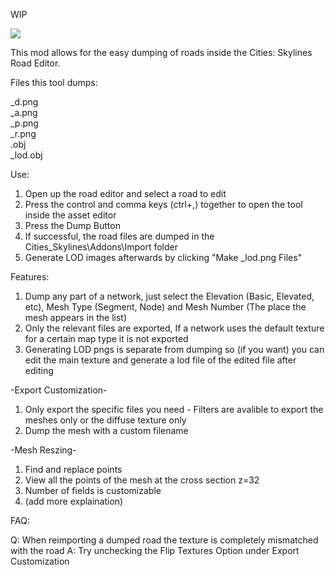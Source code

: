 WIP

![](Images/panel-image1.png)

This mod allows for the easy dumping of roads inside the Cities: Skylines Road Editor.

Files this tool dumps:

_d.png\
_a.png\
_p.png\
_r.png\
.obj\
_lod.obj

Use:
1) Open up the road editor and select a road to edit
2) Press the control and comma keys (ctrl+,) together to open the tool inside the asset editor
3) Press the Dump Button
4) If successful, the road files are dumped in the Cities_Skylines\Addons\Import folder
5) Generate LOD images afterwards by clicking "Make _lod.png Files"

Features:
1) Dump any part of a network, just select the Elevation (Basic, Elevated, etc), Mesh Type (Segment, Node) and Mesh Number (The place the mesh appears in the list)
2) Only the relevant files are exported, If a network uses the default texture for a certain map type it is not exported
3) Generating LOD pngs is separate from dumping so (if you want) you can edit the main texture and generate a lod file of the edited file after editing

-Export Customization-
1) Only export the specific files you need - Filters are avalible to export the meshes only or the diffuse texture only
2) Dump the mesh with a custom filename

-Mesh Reszing-
1) Find and replace points 
2) View all the points of the mesh at the cross section z=32
3) Number of fields is customizable
4) (add more explaination)

FAQ:

Q: When reimporting a dumped road the texture is completely mismatched with the road
A: Try unchecking the Flip Textures Option under Export Customization
